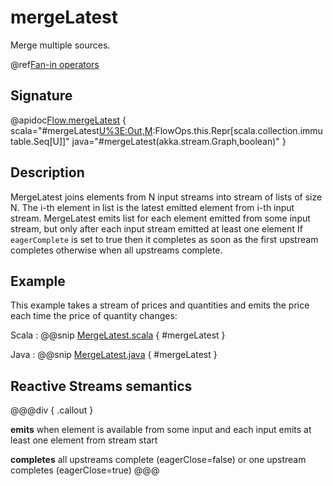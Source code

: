 # mergeLatest

Merge multiple sources.

@ref[Fan-in operators](../index.md#fan-in-operators)

## Signature

@apidoc[Flow.mergeLatest](Flow) { scala="#mergeLatest[U%3E:Out,M](that:akka.stream.Graph[akka.stream.SourceShape[U],M],eagerComplete:Boolean):FlowOps.this.Repr[scala.collection.immutable.Seq[U]]" java="#mergeLatest(akka.stream.Graph,boolean)" } 

## Description

MergeLatest joins elements from N input streams into stream of lists of size N.
The i-th element in list is the latest emitted element from i-th input stream.
MergeLatest emits list for each element emitted from some input stream,
but only after each input stream emitted at least one element
If `eagerComplete` is set to true then it completes as soon as the first upstream
completes otherwise when all upstreams complete.

## Example

This example takes a stream of prices and quantities and emits the price each time the
price of quantity changes:

Scala
:   @@snip [MergeLatest.scala](/akka-docs/src/test/scala/docs/stream/operators/sourceorflow/MergeLatest.scala) { #mergeLatest }
 
Java
:   @@snip [MergeLatest.java](/akka-docs/src/test/java/jdocs/stream/operators/sourceorflow/MergeLatest.java) { #mergeLatest }
 

## Reactive Streams semantics

@@@div { .callout }

**emits** when element is available from some input and each input emits at least one element from stream start

**completes** all upstreams complete (eagerClose=false) or one upstream completes (eagerClose=true)
@@@

